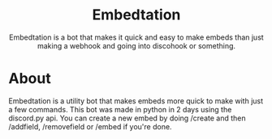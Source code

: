 <h1 align="center">Embedtation</h1>

<p align="center">Embedtation is a bot that makes it quick and easy to make embeds than just making a webhook and going into discohook or something.</p>


# About

Embedtation is a utility bot that makes embeds more quick to make with just a few commands. This bot was made in python in 2 days using the discord.py api. You can create a new embed by doing /create and then /addfield, /removefield or /embed if you're done.
